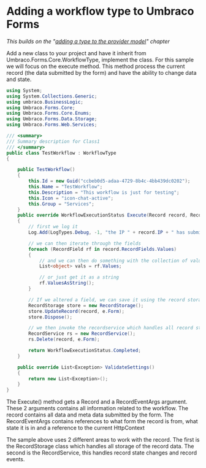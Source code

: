 # Adding a workflow type to Umbraco Forms
*This builds on the "[adding a type to the provider model](Adding-a-Type.md)" chapter*

Add a new class to your project and have it inherit from Umbraco.Forms.Core.WorkflowType, implement the class. For this sample we will focus on the execute method. This method process the current record (the data submitted by the form) and have the ability to change data and state.

```csharp
using System;
using System.Collections.Generic;
using umbraco.BusinessLogic;
using Umbraco.Forms.Core;
using Umbraco.Forms.Core.Enums;
using Umbraco.Forms.Data.Storage;
using Umbraco.Forms.Web.Services;

/// <summary>
/// Summary description for Class1
/// </summary>
public class TestWorkflow : WorkflowType
{

    public TestWorkflow()
    {
        this.Id = new Guid("ccbeb0d5-adaa-4729-8b4c-4bb439dc0202");
        this.Name = "TestWorkflow";
        this.Description = "This workflow is just for testing";
        this.Icon = "icon-chat-active";
        this.Group = "Services";
    }
    public override WorkflowExecutionStatus Execute(Record record, RecordEventArgs e)
    {
        // first we log it
        Log.Add(LogTypes.Debug, -1, "the IP " + record.IP + " has submitted a record");

        // we can then iterate through the fields
        foreach (RecordField rf in record.RecordFields.Values)
        {
            // and we can then do something with the collection of values on each field
            List<object> vals = rf.Values;

            // or just get it as a string
            rf.ValuesAsString();
        }

        // If we altered a field, we can save it using the record storage
        RecordStorage store = new RecordStorage();
        store.UpdateRecord(record, e.Form);
        store.Dispose();

        // we then invoke the recordservice which handles all record states // and make the service delete the record.
        RecordService rs = new RecordService();
        rs.Delete(record, e.Form);

        return WorkflowExecutionStatus.Completed;
    }

    public override List<Exception> ValidateSettings()
    {
        return new List<Exception>();
    }
}
```

The Execute() method gets a Record and a RecordEventArgs argument. These 2 arguments contains all information related to the workflow. The record contains all data and meta data submitted by the form. The RecordEventArgs contains references to what form the record is from, what state it is in and a reference to the current HttpContext

The sample above uses 2 different areas to work with the record. The first is the RecordStorage class which handles all storage of the record data. The second is the RecordService, this handles record state changes and record events.
